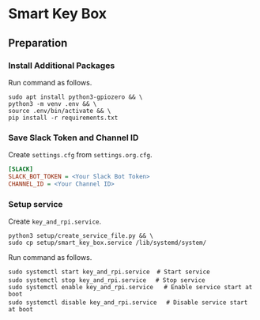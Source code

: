 # Smart Key Box

## Preparation

### Install Additional Packages

Run command as follows.

```bash:installation
sudo apt install python3-gpiozero && \
python3 -m venv .env && \
source .env/bin/activate && \
pip install -r requirements.txt
```

### Save Slack Token and Channel ID

Create `settings.cfg` from `settings.org.cfg`.

```ini:settings.cfg
[SLACK]
SLACK_BOT_TOKEN = <Your Slack Bot Token>
CHANNEL_ID = <Your Channel ID>
```

### Setup service

Create `key_and_rpi.service`.

```bash:create_key_and_rpi.service
python3 setup/create_service_file.py && \
sudo cp setup/smart_key_box.service /lib/systemd/system/
```

Run command as follows.

```bash:setup-service
sudo systemctl start key_and_rpi.service  # Start service
sudo systemctl stop key_and_rpi.service　 # Stop service
sudo systemctl enable key_and_rpi.service   # Enable service start at boot
sudo systemctl disable key_and_rpi.service　 # Disable service start at boot
```
